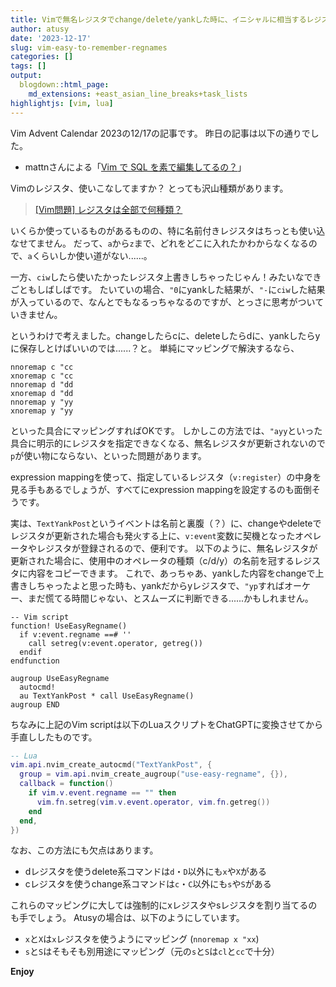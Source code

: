 ```yaml
---
title: Vimで無名レジスタでchange/delete/yankした時に、イニシャルに相当するレジスタにも値を入れる
author: atusy
date: '2023-12-17'
slug: vim-easy-to-remember-regnames
categories: []
tags: []
output:
  blogdown::html_page:
    md_extensions: +east_asian_line_breaks+task_lists
highlightjs: [vim, lua]
---
```


Vim Advent Calendar 2023の12/17の記事です。
昨日の記事は以下の通りでした。

-   mattnさんによる「[Vim で SQL を素で編集してるの？](https://zenn.dev/mattn/articles/8716db121781d2)」

Vimのレジスタ、使いこなしてますか？
とっても沢山種類があります。

> [\[Vim問題\] レジスタは全部で何種類？](https://vim.blue/vim-all-register/)

いくらか使っているものがあるものの、特に名前付きレジスタはちっとも使い込なせてません。
だって、`a`から`z`まで、どれをどこに入れたかわからなくなるので、`a`くらいしか使い道がない......。

一方、`ciw`したら使いたかったレジスタ上書きしちゃったじゃん！みたいなできごともしばしばです。
たいていの場合、`"0`にyankした結果が、`"-`に`ciw`した結果が入っているので、なんとでもなるっちゃなるのですが、とっさに思考がついていきません。

というわけで考えました。changeしたらcに、deleteしたらdに、yankしたらyに保存しとけばいいのでは......？と。
単純にマッピングで解決するなら、

``` vim
nnoremap c "cc
xnoremap c "cc
nnoremap d "dd
xnoremap d "dd
nnoremap y "yy
xnoremap y "yy
```

といった具合にマッピングすればOKです。
しかしこの方法では、`"ayy`といった具合に明示的にレジスタを指定できなくなる、無名レジスタが更新されないので`p`が使い物にならない、といった問題があります。

expression mappingを使って、指定しているレジスタ（`v:register`）の中身を見る手もあるでしょうが、すべてにexpression mappingを設定するのも面倒そうです。

実は、`TextYankPost`というイベントは名前と裏腹（？）に、changeやdeleteでレジスタが更新された場合も発火する上に、`v:event`変数に契機となったオペレータやレジスタが登録されるので、便利です。
以下のように、無名レジスタが更新された場合に、使用中のオペレータの種類（c/d/y）の名前を冠するレジスタに内容をコピーできます。
これで、あっちゃあ、yankした内容をchangeで上書きしちゃったよと思った時も、yankだからyレジスタで、`"yp`すればオーケー、まだ慌てる時間じゃない、とスムーズに判断できる......かもしれません。

``` vim
-- Vim script
function! UseEasyRegname()
  if v:event.regname ==# ''
    call setreg(v:event.operator, getreg())
  endif
endfunction

augroup UseEasyRegname
  autocmd!
  au TextYankPost * call UseEasyRegname()
augroup END
```

ちなみに上記のVim scriptは以下のLuaスクリプトをChatGPTに変換させてから手直ししたものです。

``` lua
-- Lua
vim.api.nvim_create_autocmd("TextYankPost", {
  group = vim.api.nvim_create_augroup("use-easy-regname", {}),
  callback = function()
    if vim.v.event.regname == "" then
      vim.fn.setreg(vim.v.event.operator, vim.fn.getreg())
    end
  end,
})
```

なお、この方法にも欠点はあります。

-   dレジスタを使うdelete系コマンドは`d`・`D`以外にも`x`や`X`がある
-   cレジスタを使うchange系コマンドは`c`・`C`以外にも`s`や`S`がある

これらのマッピングに大しては強制的にxレジスタやsレジスタを割り当てるのも手でしょう。
Atusyの場合は、以下のようにしています。

-   `x`と`X`は`x`レジスタを使うようにマッピング (`nnoremap x "xx`)
-   `s`と`S`はそもそも別用途にマッピング（元の`s`と`S`は`cl`と`cc`で十分）

**Enjoy**
